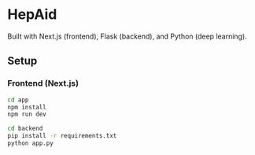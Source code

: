 # HepAid
Built with Next.js (frontend), Flask (backend), and Python (deep learning).

## Setup
### Frontend (Next.js)
```bash
cd app
npm install
npm run dev

cd backend
pip install -r requirements.txt
python app.py
